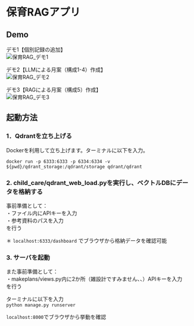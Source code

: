 # 保育RAGアプリ
## Demo
デモ1【個別記録の追加】  
![保育RAG_デモ1](https://github.com/user-attachments/assets/7fd2350d-b9d6-44ea-b98a-f04d195be308)

デモ2【LLMによる月案（構成1-4）作成】  
![保育RAG_デモ2](https://github.com/user-attachments/assets/005f7e17-9939-4dea-b618-152f3cb6c830)

デモ3【RAGによる月案（構成5）作成】  
![保育RAG_デモ3](https://github.com/user-attachments/assets/bad4311b-6de8-4cbd-8843-a3f5fb01aa77)

## 起動方法

### 1．Qdrantを立ち上げる
Dockerを利用して立ち上げます。ターミナルに以下を入力。
```
docker run -p 6333:6333 -p 6334:6334 -v ${pwd}/qdrant_storage:/qdrant/storage qdrant/qdrant
```

### 2. child_care/qdrant_web_load.pyを実行し、ベクトルDBにデータを格納する
事前準備として：  
・ファイル内にAPIキーを入力  
・参考資料のパスを入力  
を行う  

＊ `localhost:6333/dashboard` でブラウザから格納データを確認可能

### 3. サーバを起動
また事前準備として：  
・makeplans/views.py内に2か所（雑設計ですみません、、）APIキーを入力  
を行う  

ターミナルに以下を入力  
`python manage.py runserver`  

`localhost:8000`でブラウザから挙動を確認

